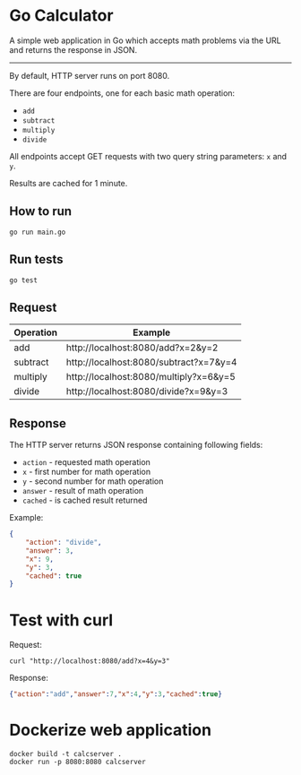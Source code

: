 # Go Calculator
A simple web application in Go which accepts math problems via the URL and returns the response in JSON.

---

By default, HTTP server runs on port 8080.

There are four endpoints, one for each basic math operation:
- `add`
- `subtract`
- `multiply`
- `divide`

All endpoints accept GET requests with two query string parameters: `x` and `y`.

Results are cached for 1 minute.

## How to run
`go run main.go`

## Run tests
`go test`

## Request

| Operation      | Example |
| ----------- | ----------- |
| add      | http://localhost:8080/add?x=2&y=2       |
| subtract   | http://localhost:8080/subtract?x=7&y=4 |
| multiply   | http://localhost:8080/multiply?x=6&y=5 |
| divide   | http://localhost:8080/divide?x=9&y=3 |

## Response
The HTTP server returns JSON response containing following fields:
- `action` - requested math operation 
- `x` - first number for math operation
- `y` - second number for math operation
- `answer` - result of math operation
- `cached` - is cached result returned

Example:
```json
{
    "action": "divide",
    "answer": 3,
    "x": 9,
    "y": 3,
    "cached": true
}
```

# Test with curl
Request:
```
curl "http://localhost:8080/add?x=4&y=3"
```
Response:
```json
{"action":"add","answer":7,"x":4,"y":3,"cached":true}
```

# Dockerize web application
```
docker build -t calcserver .
docker run -p 8080:8080 calcserver
```

